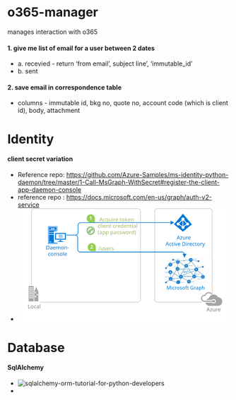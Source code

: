 # o365-manager
manages interaction with o365

#### 1. give me list of email for a user between 2 dates
- a. recevied - return ‘from email’, subject line’, ‘immutable_id’
- b. sent
#### 2. save email in correspondence table
- columns - immutable id, bkg no, quote no, account code (which is client id), body, attachment

# Identity
#### client secret variation 
- Reference repo: https://github.com/Azure-Samples/ms-identity-python-daemon/tree/master/1-Call-MsGraph-WithSecret#register-the-client-app-daemon-console
- reference repo : https://docs.microsoft.com/en-us/graph/auth-v2-service
- ![Client level secret](https://github.com/Azure-Samples/ms-identity-python-daemon/blob/master/1-Call-MsGraph-WithSecret/ReadmeFiles/topology.svg)

# Database
#### SqlAlchemy
- ![sqlalchemy-orm-tutorial-for-python-developers](https://auth0.com/blog/sqlalchemy-orm-tutorial-for-python-developers/)
- 
